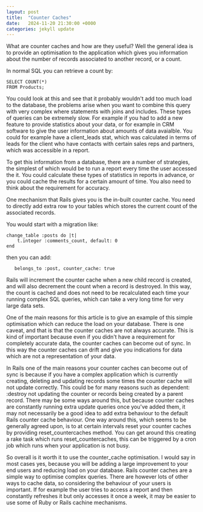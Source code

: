 ```yaml
---
layout: post
title:  "Counter Caches"
date:   2024-11-20 21:30:00 +0000
categories: jekyll update
---
```


What are counter caches and how are they useful? Well the general idea is to provide an optimisation to the application which gives you information about the number of records associated to another record, or a count.

In normal SQL you can retrieve a count by:

```
SELECT COUNT(*)
FROM Products;
```

You could look at this and see that it probably wouldn't add too much load to the database, the problems arise when you want to combine this query with very complex where statements with joins and includes. These types of queries can be extremely slow. For example if you had to add a new feature to provide statistics about your data, or for example in CRM software to give the user information about amounts of data avaialble. You could for example have a client_leads stat, which was calculated in terms of leads for the client who have contacts with certain sales reps and partners, which was accessible in a report.

To get this information from a database, there are a number of strategies, the simplest of which would be to run a report every time the user accessed the it. You could calculate these types of statistics in reports in advance, or you could cache the results for a certain amount of time. You also need to think about the requirement for accuracy.

One mechanism that Rails gives you is the in-built counter cache. You need to directly add extra row to your tables which stores the current count of the associated records. 

You would start with a migration like:

```
change_table :posts do |t|
    t.integer :comments_count, default: 0
end
```

then you can add:
```
   belongs_to :post, counter_cache: true
```

Rails will increment the counter cache when a new child record is created, and will also decrement the count when a record is destroyed. In this way, the count is cached and does not need to be recalculated each time your running complex SQL queries, which can take a very long time for very large data sets. 

One of the main reasons for this article is to give an example of this simple optimisation which can reduce the load on your database. There is one caveat, and that is that the counter caches are not always accurate. This is kind of important because even if you didn't have a requirement for completely accurate data, the counter caches can become out of sync. In this way the counter caches can drift and give you indications for data which are not a representation of your data.

In Rails one of the main reasons your counter caches can become out of sync is because if you have a complex application which is currently creating, deleting and updating records some times the counter cache will not update correctly. This could be for many reasons such as dependent: :destroy not updating the counter or records being created by a parent record. There may be some ways around this, but because counter caches are constantly running extra update queries once you've added them, it may not necessarily be a good idea to add extra behaviour to the default Rails counter cache behaviour. One way around this, which seems to be generally agreed upon, is to at certain intervals reset your counter caches by providing reset_countercaches method. You can get around this creating a rake task which runs reset_countercaches, this can be triggered by a cron job which runs when your application is not busy. 

So overall is it worth it to use the counter_cache optimisation. I would say in most cases yes, because you will be adding a large improvement to your end users and reducing load on your database. Rails counter caches are a simple way to optimise complex queries. There are however lots of other ways to cache data, so considering the behaviour of your users is important. If for example the user tries to access a report and then constantly refreshes it but only accesses it once a week, it may be easier to use some of Ruby or Rails cachine mechanisms.